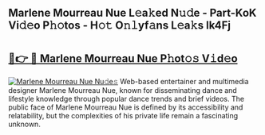## Marlene Mourreau Nue L𝚎a𝚔ed N𝚞𝚍e - Part-KoK Vi𝚍𝚎o P𝚑𝚘tos - H𝚘𝚝 O𝚗𝚕yf𝚊ns L𝚎a𝚔s lk4Fj

# <h2><a href="http://kf2u76c.oniu.top/?m=Marlene+Mourreau+Nue">🔗👉 🔴 Marlene Mourreau Nue P𝚑ot𝚘𝚜 V𝚒d𝚎o</a></h2>

[![Marlene Mourreau Nue Nu𝚍e𝚜](https://i.imgur.com/0qMVB7G.gif)](http://kf2u76c.oniu.top/?m=Marlene+Mourreau+Nue)
Web-based entertainer and multimedia designer Marlene Mourreau Nue, known for disseminating dance and lifestyle knowledge through popular dance trends and brief videos. The public face of Marlene Mourreau Nue is defined by its accessibility and relatability, but the complexities of his private life remain a fascinating unknown.  
